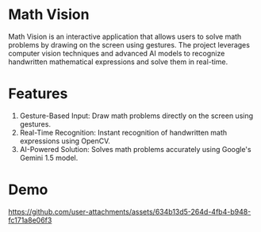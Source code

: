 # Math Vision

Math Vision is an interactive application that allows users to solve math problems by drawing on the screen using gestures. The project leverages computer vision techniques and advanced AI models to recognize handwritten mathematical expressions and solve them in real-time.

# Features
1) Gesture-Based Input: Draw math problems directly on the screen using gestures.
2) Real-Time Recognition: Instant recognition of handwritten math expressions using OpenCV.
3) AI-Powered Solution: Solves math problems accurately using Google's Gemini 1.5 model.

# Demo

https://github.com/user-attachments/assets/634b13d5-264d-4fb4-b948-fc171a8e06f3

